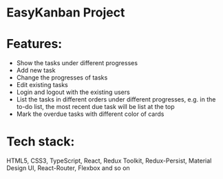 # EasyKanban Project
# Features:
- Show the tasks under different progresses
- Add new task
- Change the progresses of tasks
- Edit existing tasks
- Login and logout with the existing users
- List the tasks in different orders under different progresses, e.g. in the to-do list, the most recent due task will be list at the top
- Mark the overdue tasks with different color of cards
# Tech stack:
HTML5, CSS3, TypeScript, React, Redux Toolkit, Redux-Persist, Material Design UI, React-Router, Flexbox and so on
